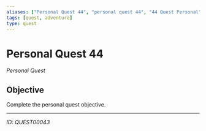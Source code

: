 ```yaml
---
aliases: ["Personal Quest 44", "personal quest 44", "44 Quest Personal"]
tags: [quest, adventure]
type: quest
---
```


# Personal Quest 44

*Personal Quest*

## Objective
Complete the personal quest objective.

---
*ID: QUEST00043*